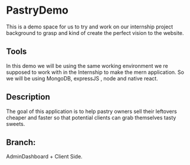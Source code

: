 # PastryDemo

This is a demo space for us to try and work on our internship project background to grasp and 
kind of create the perfect vision to the website.

## Tools

In this demo we will be using the same working environment we re supposed to work with
in the Internship to make the mern application.
So we will be using MongoDB, expressJS , node and native react. 

## Description

The goal of this application is to help pastry owners sell their leftovers cheaper and faster so that potential clients can grab themselves tasty sweets.

## Branch: 

AdminDashboard + Client Side.
